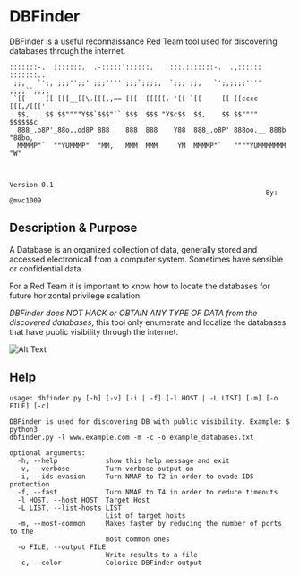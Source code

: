 # DBFinder
DBFinder is a useful reconnaissance Red Team tool used for discovering databases through the internet.


```
:::::::-.  :::::::.  .-:::::'::::::.    :::.:::::::-.  .,:::::: :::::::..  
 ;;,   `';, ;;;'';;' ;;;'''' ;;;`;;;;,  `;;; ;;,   `';,;;;;'''' ;;;;``;;;;  
 `[[     [[ [[[__[[\.[[[,,== [[[  [[[[[. '[[ `[[     [[ [[cccc   [[[,/[[['  
  $$,    $$ $$""""Y$$`$$$"`` $$$  $$$ "Y$c$$  $$,    $$ $$""""   $$$$$$c    
  888_,o8P'_88o,,od8P 888    888  888    Y88  888_,o8P' 888oo,__ 888b "88bo,
  MMMMP"`  ""YUMMMP"  "MM,   MMM  MMM     YM  MMMMP"`   """"YUMMMMMMM   "W" 


                                                                Version 0.1
                                                                By: @mvc1009

```
## Description & Purpose
A Database is an organized collection of data, generally stored and accessed electronicall from a computer system. Sometimes have sensible or confidential data.

For a Red Team it is important to know how to locate the databases for future horizontal privilege scalation.

*DBFinder does NOT HACK or OBTAIN ANY TYPE OF DATA from the discovered databases*, this tool only enumerate and localize the databases that have public visibility through the internet.

![Alt Text](https://media.giphy.com/media/jsGtdrPxhAuGLBBNRa/giphy.gif)

## Help

```
usage: dbfinder.py [-h] [-v] [-i | -f] [-l HOST | -L LIST] [-m] [-o FILE] [-c]

DBFinder is used for discovering DB with public visibility. Example: $ python3
dbfinder.py -l www.example.com -m -c -o example_databases.txt

optional arguments:
  -h, --help            show this help message and exit
  -v, --verbose         Turn verbose output on
  -i, --ids-evasion     Turn NMAP to T2 in order to evade IDS protection
  -f, --fast            Turn NMAP to T4 in order to reduce timeouts
  -l HOST, --host HOST  Target Host
  -L LIST, --list-hosts LIST
                        List of target hosts
  -m, --most-common     Makes faster by reducing the number of ports to the
                        most common ones
  -o FILE, --output FILE
                        Write results to a file
  -c, --color           Colorize DBFinder output

```

